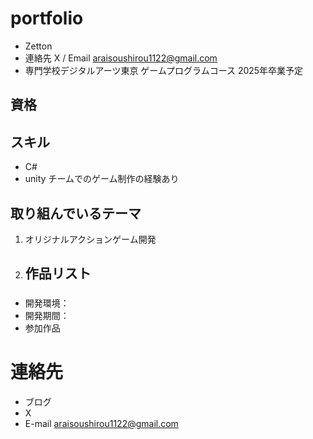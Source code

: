 # portfolio



- Zetton                                            
- 連絡先 X []() / Email [araisoushirou1122@gmail.com]()
- 専門学校デジタルアーツ東京 ゲームプログラムコース 2025年卒業予定

## 資格


## スキル
- C#
- unity
  チームでのゲーム制作の経験あり
## 取り組んでいるテーマ
1. オリジナルアクションゲーム開発
2. ## 作品リスト

###
- 開発環境：
- 開発期間：
- []()参加作品
# 連絡先
- ブログ []()
- X []()
- E-mail [araisoushirou1122@gmail.com]()

  
